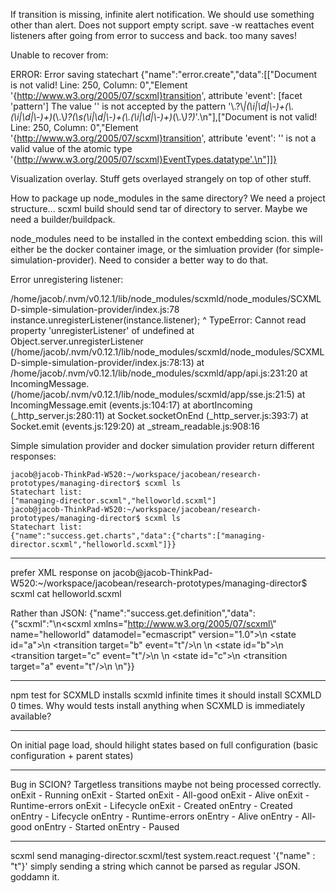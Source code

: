 If transition is missing, infinite alert notification.
We should use something other than alert. 
Does not support empty script.
save -w reattaches event listeners after going from error to success and back. too many saves!

Unable to recover from:

ERROR: Error saving statechart
{"name":"error.create","data":[["Document is not valid! Line: 250, Column: 0","Element '{http://www.w3.org/2005/07/scxml}transition', attribute 'event': [facet 'pattern'] The value '' is not accepted by the pattern '\\.?\\*|(\\i|\\d|\\-)+(\\.(\\i|\\d|\\-)+)*(\\.\\*)?(\\s(\\i|\\d|\\-)+(\\.(\\i|\\d|\\-)+)*(\\.\\*)?)*'.\n"],["Document is not valid! Line: 250, Column: 0","Element '{http://www.w3.org/2005/07/scxml}transition', attribute 'event': '' is not a valid value of the atomic type '{http://www.w3.org/2005/07/scxml}EventTypes.datatype'.\n"]]}

Visualization overlay. Stuff gets overlayed strangely on top of other stuff.


How to package up node_modules in the same directory? We need a project structure... scxml build should send tar of directory to server. 
  Maybe we need a builder/buildpack. 

node_modules need to be installed in the context embedding scion. this will either be the docker container image, or the simluation provider (for simple-simulation-provider). Need to consider a better way to do that. 


Error unregistering listener:

/home/jacob/.nvm/v0.12.1/lib/node_modules/scxmld/node_modules/SCXMLD-simple-simulation-provider/index.js:78
    instance.unregisterListener(instance.listener);
            ^
TypeError: Cannot read property 'unregisterListener' of undefined
    at Object.server.unregisterListener (/home/jacob/.nvm/v0.12.1/lib/node_modules/scxmld/node_modules/SCXMLD-simple-simulation-provider/index.js:78:13)
    at /home/jacob/.nvm/v0.12.1/lib/node_modules/scxmld/app/api.js:231:20
    at IncomingMessage.<anonymous> (/home/jacob/.nvm/v0.12.1/lib/node_modules/scxmld/app/sse.js:21:5)
    at IncomingMessage.emit (events.js:104:17)
    at abortIncoming (_http_server.js:280:11)
    at Socket.socketOnEnd (_http_server.js:393:7)
    at Socket.emit (events.js:129:20)
    at _stream_readable.js:908:16


Simple simulation provider and docker simulation provider return different responses:
```
jacob@jacob-ThinkPad-W520:~/workspace/jacobean/research-prototypes/managing-director$ scxml ls
Statechart list:
["managing-director.scxml","helloworld.scxml"]
jacob@jacob-ThinkPad-W520:~/workspace/jacobean/research-prototypes/managing-director$ scxml ls
Statechart list:
{"name":"success.get.charts","data":{"charts":["managing-director.scxml","helloworld.scxml"]}}
```


------------

prefer XML response on 
jacob@jacob-ThinkPad-W520:~/workspace/jacobean/research-prototypes/managing-director$ scxml cat helloworld.scxml

Rather than JSON:
{"name":"success.get.definition","data":{"scxml":"<?xml version=\"1.0\" encoding=\"UTF-8\"?>\n<scxml xmlns=\"http://www.w3.org/2005/07/scxml\" name=\"helloworld\" datamodel=\"ecmascript\" version=\"1.0\">\n  <state id=\"a\">\n    <transition target=\"b\" event=\"t\"/>\n  </state>\n  <state id=\"b\">\n    <transition target=\"c\" event=\"t\"/>\n  </state>\n  <state id=\"c\">\n    <transition target=\"a\" event=\"t\"/>\n  </state>\n</scxml>"}}



--------



npm test for SCXMLD installs scxmld infinite times
it should install SCXMLD 0 times. Why would tests install anything when SCXMLD is immediately available?


---------

On initial page load, should hilight states based on full configuration (basic configuration + parent states)


--------

Bug in SCION?
Targetless transitions maybe not being processed correctly.
onExit - Running
onExit - Started
onExit - All-good
onExit - Alive
onExit - Runtime-errors
onExit - Lifecycle
onExit - Created
onEntry - Created
onEntry - Lifecycle
onEntry - Runtime-errors
onEntry - Alive
onEntry - All-good
onEntry - Started
onEntry - Paused

-------------

scxml send managing-director.scxml/test system.react.request '{"name" : "t"}' 
simply sending a string which cannot be parsed as regular JSON. goddamn it. 
